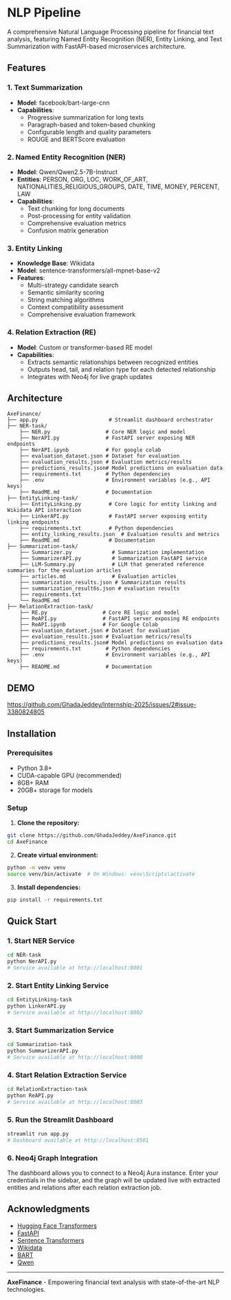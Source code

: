 # NLP Pipeline

A comprehensive Natural Language Processing pipeline for financial text analysis, featuring Named Entity Recognition (NER), Entity Linking, and Text Summarization with FastAPI-based microservices architecture.

## Features

### 1. Text Summarization
- **Model**: facebook/bart-large-cnn
- **Capabilities**:
  - Progressive summarization for long texts
  - Paragraph-based and token-based chunking
  - Configurable length and quality parameters
  - ROUGE and BERTScore evaluation

### 2. Named Entity Recognition (NER)
- **Model**: Qwen/Qwen2.5-7B-Instruct
- **Entities**: PERSON, ORG, LOC, WORK_OF_ART, NATIONALITIES_RELIGIOUS_GROUPS, DATE, TIME, MONEY, PERCENT, LAW
- **Capabilities**: 
  - Text chunking for long documents
  - Post-processing for entity validation
  - Comprehensive evaluation metrics
  - Confusion matrix generation

### 3. Entity Linking
- **Knowledge Base**: Wikidata
- **Model**: sentence-transformers/all-mpnet-base-v2
- **Features**:
  - Multi-strategy candidate search
  - Semantic similarity scoring
  - String matching algorithms
  - Context compatibility assessment
  - Comprehensive evaluation framework

### 4. Relation Extraction (RE)
- **Model**: Custom or transformer-based RE model
- **Capabilities**:
  - Extracts semantic relationships between recognized entities
  - Outputs head, tail, and relation type for each detected relationship
  - Integrates with Neo4j for live graph updates

## Architecture

```
AxeFinance/
├── app.py                       # Streamlit dashboard orchestrator
├── NER-task/
    ├── NER.py                  # Core NER logic and model
    ├── NerAPI.py               # FastAPI server exposing NER endpoints
    ├── NerAPI.ipynb            # For google colab 
    ├── evaluation_dataset.json # Dataset for evaluation
    ├── evaluation_results.json # Evaluation metrics/results
    ├── predictions_results.json# Model predictions on evaluation data
    ├── requirements.txt        # Python dependencies
    ├── .env                    # Environment variables (e.g., API keys)
    ├── ReadME.md               # Documentation 
├── EntityLinking-task/
    ├── EntityLinking.py         # Core logic for entity linking and Wikidata API interaction
    ├── LinkerAPI.py             # FastAPI server exposing entity linking endpoints
    ├── requirements.txt         # Python dependencies
    ├── entity_linking_results.json  # Evaluation results and metrics
    ├── ReadME.md                # Documentation
├── Summarization-task/
    ├── Summarizer.py             # Summarization implementation
    ├── SummarizerAPI.py          # Summarization FastAPI service
    ├── LLM-Summary.py            # LLM that generated reference summaries for the evaluation articles
    ├── articles.md               # Evaluation articles
    ├── summarization_results.json # Summarization results
    ├── summarization_result6s.json # evaluation results 
    ├── requirements.txt 
    └── ReadME.md
├── RelationExtraction-task/
    ├── RE.py                  # Core RE logic and model
    ├── ReAPI.py               # FastAPI server exposing RE endpoints
    ├── ReAPI.ipynb            # For Google Colab
    ├── evaluation_dataset.json # Dataset for evaluation
    ├── evaluation_results.json # Evaluation metrics/results
    ├── predictions_results.json# Model predictions on evaluation data
    ├── requirements.txt        # Python dependencies
    ├── .env                    # Environment variables (e.g., API keys)
    ├── README.md               # Documentation 
```

## DEMO 
https://github.com/GhadaJeddey/Internship-2025/issues/2#issue-3380824805

## Installation

### Prerequisites
- Python 3.8+
- CUDA-capable GPU (recommended)
- 8GB+ RAM
- 20GB+ storage for models

### Setup

1. **Clone the repository:**
```bash
git clone https://github.com/GhadaJeddey/AxeFinance.git
cd AxeFinance
```

2. **Create virtual environment:**
```bash
python -m venv venv
source venv/bin/activate  # On Windows: venv\Scripts\activate
```

3. **Install dependencies:**
```bash
pip install -r requirements.txt
```

## Quick Start

### 1. Start NER Service
```bash
cd NER-task
python NerAPI.py
# Service available at http://localhost:8001
```

### 2. Start Entity Linking Service
```bash
cd EntityLinking-task
python LinkerAPI.py
# Service available at http://localhost:8002
```

### 3. Start Summarization Service
```bash
cd Summarization-task
python SummarizerAPI.py
# Service available at http://localhost:8000
```

### 4. Start Relation Extraction Service
```bash
cd RelationExtraction-task
python ReAPI.py
# Service available at http://localhost:8003
```

### 5. Run the Streamlit Dashboard
```bash
streamlit run app.py
# Dashboard available at http://localhost:8501
```
### 6. Neo4j Graph Integration
The dashboard allows you to connect to a Neo4j Aura instance. Enter your credentials in the sidebar, and the graph will be updated live with extracted entities and relations after each relation extraction job.


## Acknowledgments

- [Hugging Face Transformers](https://github.com/huggingface/transformers)
- [FastAPI](https://github.com/tiangolo/fastapi)
- [Sentence Transformers](https://github.com/UKPLab/sentence-transformers)
- [Wikidata](https://www.wikidata.org/)
- [BART](https://arxiv.org/abs/1910.13461)
- [Qwen](https://github.com/QwenLM/Qwen)

---

**AxeFinance** - Empowering financial text analysis with state-of-the-art NLP technologies.
